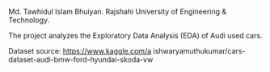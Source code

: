 Md. Tawhidul Islam Bhuiyan.
Rajshahi University of Engineering & Technology.


The project analyzes the Exploratory Data Analysis (EDA) of Audi used cars.

Dataset source: https://www.kaggle.com/a
ishwaryamuthukumar/cars-dataset-audi-bmw-ford-hyundai-skoda-vw
